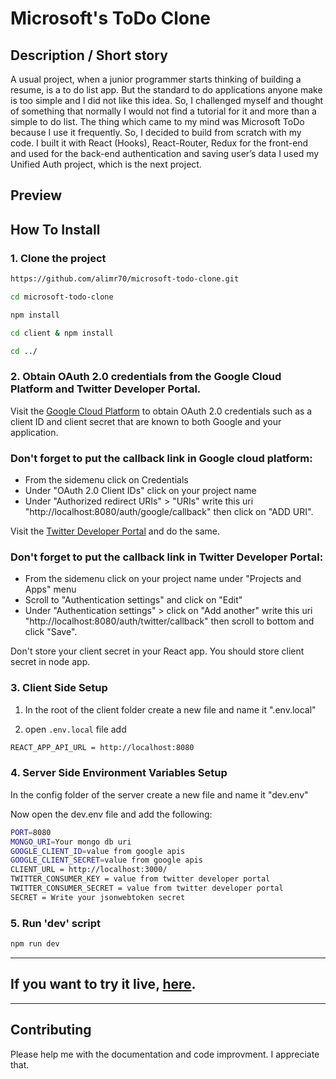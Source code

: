 # Microsoft's ToDo Clone

## Description / Short story

A usual project, when a junior programmer starts thinking of building a resume, is a to do list app. But the standard to do applications anyone make is too simple and I did not like this idea. So, I challenged myself and thought of something that normally I would not find a tutorial for it and more than a simple to do list. The thing which came to my mind was Microsoft ToDo because I use it frequently. So, I decided to build from scratch with my code. I built it with React (Hooks), React-Router, Redux for the front-end and used for the back-end authentication and saving user’s data I used my Unified Auth project, which is the next project.

## Preview

## How To Install

### 1. Clone the project

```bash
https://github.com/alimr70/microsoft-todo-clone.git

cd microsoft-todo-clone

npm install

cd client & npm install

cd ../
```

### 2. Obtain OAuth 2.0 credentials from the Google Cloud Platform and Twitter Developer Portal.

Visit the [Google Cloud Platform](https://console.developers.google.com/) to obtain OAuth 2.0 credentials such as a client ID and client secret that are known to both Google and your application.

### Don't forget to put the callback link in Google cloud platform:

- From the sidemenu click on Credentials
- Under "OAuth 2.0 Client IDs" click on your project name
- Under "Authorized redirect URIs" > "URIs" write this uri "http://localhost:8080/auth/google/callback" then click on "ADD URI".

Visit the [Twitter Developer Portal](https://developer.twitter.com/) and do the same.

### Don't forget to put the callback link in Twitter Developer Portal:

- From the sidemenu click on your project name under "Projects and Apps" menu
- Scroll to "Authentication settings" and click on "Edit"
- Under "Authentication settings" > click on "Add another" write this uri "http://localhost:8080/auth/twitter/callback" then scroll to bottom and click "Save".

Don't store your client secret in your React app. You should store client secret in node app.

### 3. Client Side Setup

1. In the root of the client folder create a new file and name it ".env.local"

2. open `.env.local` file add

```bash
REACT_APP_API_URL = http://localhost:8080
```

### 4. Server Side Environment Variables Setup

In the config folder of the server create a new file and name it "dev.env"

Now open the dev.env file and add the following:

```bash
PORT=8080
MONGO_URI=Your mongo db uri
GOOGLE_CLIENT_ID=value from google apis
GOOGLE_CLIENT_SECRET=value from google apis
CLIENT_URL = http://localhost:3000/
TWITTER_CONSUMER_KEY = value from twitter developer portal
TWITTER_CONSUMER_SECRET = value from twitter developer portal
SECRET = Write your jsonwebtoken secret
```

### 5. Run 'dev' script

```bash
npm run dev
```

<hr>

## If you want to try it live, [here](https://msoft-todo-clone.herokuapp.com/).

<hr>

## Contributing

Please help me with the documentation and code improvment. I appreciate that.
